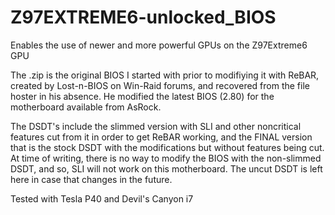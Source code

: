 # Z97EXTREME6-unlocked_BIOS
Enables the use of newer and more powerful GPUs on the Z97Extreme6 GPU

The .zip is the original BIOS I started with prior to modifiying it with ReBAR, created by Lost-n-BIOS on Win-Raid forums, and recovered from the file hoster in his absence. He modified the latest BIOS (2.80) for the motherboard available from AsRock.

The DSDT's include the slimmed version with SLI and other noncritical features cut from it in order to get ReBAR working, and the FINAL version that is the stock DSDT with the modifications but without features being cut.
At time of writing, there is no way to modify the BIOS with the non-slimmed DSDT, and so, SLI will not work on this motherboard. The uncut DSDT is left here in case that changes in the future. 

Tested with Tesla P40 and Devil's Canyon i7
